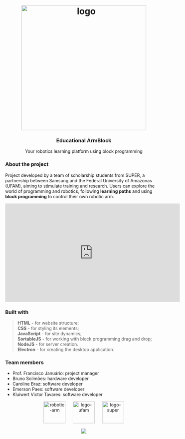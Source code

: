 <h1 align="center">
 <img src="https://github.com/carolsbraz/educational-armblock/blob/main/src/logo.png?raw=true" alt="logo" width="400">
</h1>
<h3 align="center">Educational ArmBlock</h3>
<p align="center">Your robotics learning platform using block programming</p>
<p align="center">
</p>

### About the project

<p>Project developed by a team of scholarship students from SUPER, a partnership between Samsung and the Federal University of Amazonas (UFAM), aiming to stimulate training and research. Users can explore the world of programming and robotics, following <b>learning paths</b> and using <b>block programming</b> to control their own robotic arm.</p>

<iframe width="560" height="315" src="https://drive.google.com/file/d/1-bTVZnsnAeM4ZZw6-yzUVfEY5mUXxyex/preview" frameborder="0" allowfullscreen></iframe>

### Built with

<blockquote>
 <b>HTML</b> - for website structure;<br>
 <b>CSS</b> - for styling its elements;<br>
 <b>JavaScript</b> - for site dynamics;<br>
 <b>SortableJS</b> - for working with block programming drag and drop;<br>
 <b>NodeJS</b> - for server creation.<br>
 <b>Electron</b> - for creating the desktop application.
</blockquote>

### Team members

- Prof. Francisco Januário: project manager <br>
- Bruno Solimões: hardware developer <br>
- Caroline Braz: software developer <br>
- Emerson Paes: software developer <br>
- Kluiwert Victor Tavares: software developer

<p align="center">
 <img src="https://github.com/carolsbraz/educational-armblock/blob/main/src/robotic-arm.png?raw=true" alt="robotic-arm" height="70">&nbsp&nbsp&nbsp&nbsp&nbsp
 <img src="https://github.com/carolsbraz/educational-armblock/blob/main/src/logo-ufam.png?raw=true" alt="logo-ufam" height="70">&nbsp&nbsp&nbsp&nbsp&nbsp
 <img src="https://github.com/carolsbraz/educational-armblock/blob/main/src/logo-super.png?raw=true" alt="logo-super" height="70">
</p>

<p align="center">
<img src="https://forthebadge.com/images/badges/built-with-science.svg">
</p>

